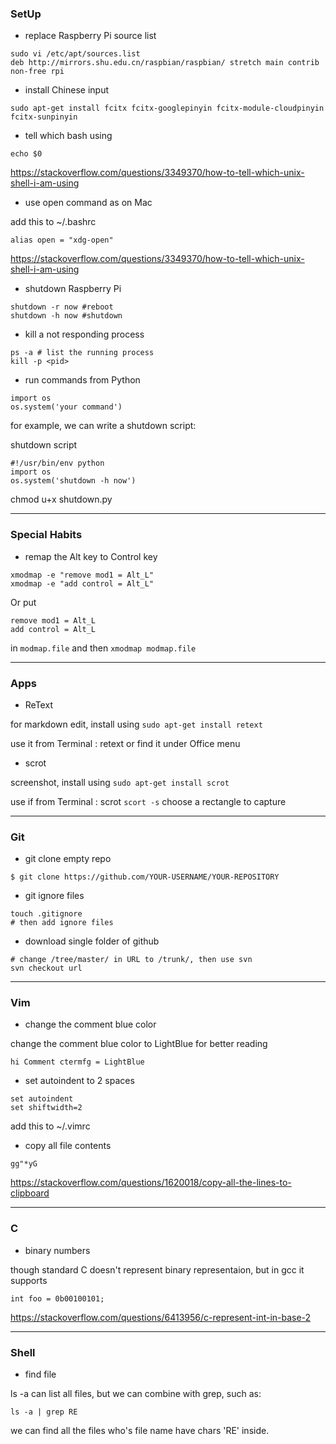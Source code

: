 
### SetUp

- replace Raspberry Pi source list


```
sudo vi /etc/apt/sources.list
deb http://mirrors.shu.edu.cn/raspbian/raspbian/ stretch main contrib non-free rpi
```

- install Chinese input 


```
sudo apt-get install fcitx fcitx-googlepinyin fcitx-module-cloudpinyin fcitx-sunpinyin
```

- tell which bash using


```
echo $0
```

https://stackoverflow.com/questions/3349370/how-to-tell-which-unix-shell-i-am-using


- use open command as on Mac


add this to ~/.bashrc


```
alias open = "xdg-open" 
```

https://stackoverflow.com/questions/3349370/how-to-tell-which-unix-shell-i-am-using


- shutdown Raspberry Pi

```
shutdown -r now #reboot
shutdown -h now #shutdown
```

- kill a not responding process

```
ps -a # list the running process
kill -p <pid>
```

- run commands from Python 

```
import os
os.system('your command')
```

for example, we can write a shutdown script:

shutdown script


```
#!/usr/bin/env python
import os
os.system('shutdown -h now')
```

chmod u+x shutdown.py



----------------------------------------------

### Special Habits

- remap the Alt key to Control key


```
xmodmap -e "remove mod1 = Alt_L"
xmodmap -e "add control = Alt_L"
```

Or put 


```
remove mod1 = Alt_L
add control = Alt_L
```

in `modmap.file` and then `xmodmap modmap.file`


-----------------------------------------------

### Apps

- ReText  

for markdown edit, install using `sudo apt-get install retext`

use it from Terminal : retext
or find it under Office menu

- scrot

screenshot, install using `sudo apt-get install scrot`

use if from Terminal : scrot
`scort -s` choose a rectangle to capture


-----------------------------------------------

### Git

- git clone empty repo


```
$ git clone https://github.com/YOUR-USERNAME/YOUR-REPOSITORY
```


- git ignore files


```
touch .gitignore
# then add ignore files
```

- download single folder of github


```
# change /tree/master/ in URL to /trunk/, then use svn
svn checkout url
```


---------------------------------------------------

### Vim

- change the comment blue color 

 change the comment blue color to LightBlue for better reading


```
hi Comment ctermfg = LightBlue
```

- set autoindent to 2 spaces

```
set autoindent
set shiftwidth=2
```


add this to ~/.vimrc

- copy all file contents 


```
gg"*yG
```

https://stackoverflow.com/questions/1620018/copy-all-the-lines-to-clipboard

---------------------------------------------------

### C

- binary numbers

though standard C doesn't represent binary representaion, but in gcc it supports

```
int foo = 0b00100101;
```

https://stackoverflow.com/questions/6413956/c-represent-int-in-base-2


---------------------------------------------------

### Shell

- find file 

ls -a can list all files, but we can combine with grep, such as:


```
ls -a | grep RE
```

we can find all the files who's file name have chars 'RE' inside.

```

